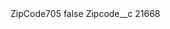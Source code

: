 <?xml version="1.0" encoding="UTF-8"?>
<CustomMetadata xmlns="http://soap.sforce.com/2006/04/metadata" xmlns:xsi="http://www.w3.org/2001/XMLSchema-instance" xmlns:xsd="http://www.w3.org/2001/XMLSchema">
    <label>ZipCode705</label>
    <protected>false</protected>
    <values>
        <field>Zipcode__c</field>
        <value xsi:type="xsd:string">21668</value>
    </values>
</CustomMetadata>
